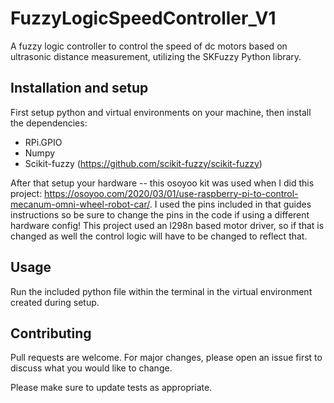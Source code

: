 # FuzzyLogicSpeedController_V1
A fuzzy logic controller to control the speed of dc motors based on ultrasonic distance measurement, utilizing the SKFuzzy Python library. 

## Installation and setup

First setup python and virtual environments on your machine, then install the dependencies:

* RPi.GPIO
* Numpy
* Scikit-fuzzy (https://github.com/scikit-fuzzy/scikit-fuzzy)

After that setup your hardware -- this osoyoo kit was used when I did this project: https://osoyoo.com/2020/03/01/use-raspberry-pi-to-control-mecanum-omni-wheel-robot-car/. I used the pins included in that guides instructions so be sure to change the pins in the code if using a different hardware config! This project used an l298n based motor driver, so if that is changed as well the control logic will have to be changed to reflect that.

## Usage

Run the included python file within the terminal in the virtual environment created during setup.


## Contributing

Pull requests are welcome. For major changes, please open an issue first
to discuss what you would like to change.

Please make sure to update tests as appropriate.

